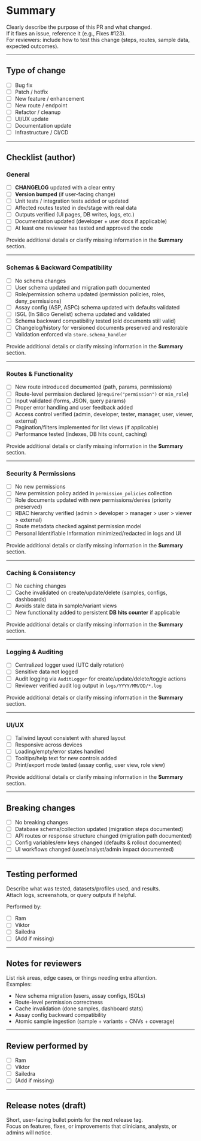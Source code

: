 <!-- Pull Request Template — Coyote3 -->

# Summary
Clearly describe the purpose of this PR and what changed.  
If it fixes an issue, reference it (e.g., Fixes #123).  
For reviewers: include how to test this change (steps, routes, sample data, expected outcomes).  

---

## Type of change
- [ ] Bug fix  
- [ ] Patch / hotfix  
- [ ] New feature / enhancement  
- [ ] New route / endpoint  
- [ ] Refactor / cleanup  
- [ ] UI/UX update  
- [ ] Documentation update  
- [ ] Infrastructure / CI/CD 

---

## Checklist (author)

### General
- [ ] **CHANGELOG** updated with a clear entry  
- [ ] **Version bumped** (if user-facing change)  
- [ ] Unit tests / integration tests added or updated  
- [ ] Affected routes tested in dev/stage with real data  
- [ ] Outputs verified (UI pages, DB writes, logs, etc.)  
- [ ] Documentation updated (developer + user docs if applicable)  
- [ ] At least one reviewer has tested and approved the code 

Provide additional details or clarify missing information in the **Summary** section.  

---  

### Schemas & Backward Compatibility
- [ ] No schema changes  
- [ ] User schema updated and migration path documented  
- [ ] Role/permission schema updated (permission policies, roles, deny_permissions)  
- [ ] Assay config (ASP, ASPC) schema updated with defaults validated  
- [ ] ISGL (In Silico Genelist) schema updated and validated  
- [ ] Schema backward compatibility tested (old documents still valid)  
- [ ] Changelog/history for versioned documents preserved and restorable  
- [ ] Validation enforced via `store.schema_handler`  

Provide additional details or clarify missing information in the **Summary** section.  

---  

### Routes & Functionality
- [ ] New route introduced documented (path, params, permissions)  
- [ ] Route-level permission declared (`@require("permission")` or `min_role`)  
- [ ] Input validated (forms, JSON, query params)  
- [ ] Proper error handling and user feedback added  
- [ ] Access control verified (admin, developer, tester, manager, user, viewer, external)  
- [ ] Pagination/filters implemented for list views (if applicable)  
- [ ] Performance tested (indexes, DB hits count, caching)  

Provide additional details or clarify missing information in the **Summary** section.  

---  

### Security & Permissions
- [ ] No new permissions  
- [ ] New permission policy added in `permission_policies` collection  
- [ ] Role documents updated with new permissions/denies (priority preserved)  
- [ ] RBAC hierarchy verified (admin > developer > manager > user > viewer > external)  
- [ ] Route metadata checked against permission model  
- [ ] Personal Identifiable Information minimized/redacted in logs and UI  

Provide additional details or clarify missing information in the **Summary** section.  

---  

### Caching & Consistency
- [ ] No caching changes  
- [ ] Cache invalidated on create/update/delete (samples, configs, dashboards)  
- [ ] Avoids stale data in sample/variant views  
- [ ] New functionality added to persistent **DB hits counter** if applicable  

Provide additional details or clarify missing information in the **Summary** section.  

---  

### Logging & Auditing
- [ ] Centralized logger used (UTC daily rotation)  
- [ ] Sensitive data not logged  
- [ ] Audit logging via `AuditLogger` for create/update/delete/toggle actions  
- [ ] Reviewer verified audit log output in `logs/YYYY/MM/DD/*.log`  

Provide additional details or clarify missing information in the **Summary** section.  

---  

### UI/UX
- [ ] Tailwind layout consistent with shared layout  
- [ ] Responsive across devices  
- [ ] Loading/empty/error states handled  
- [ ] Tooltips/help text for new controls added  
- [ ] Print/export mode tested (assay config, user view, role view) 

Provide additional details or clarify missing information in the **Summary** section.  

---  

## Breaking changes
- [ ] No breaking changes  
- [ ] Database schema/collection updated (migration steps documented)  
- [ ] API routes or response structure changed (migration path documented)  
- [ ] Config variables/env keys changed (defaults & rollout documented)  
- [ ] UI workflows changed (user/analyst/admin impact documented)  

---

## Testing performed
Describe what was tested, datasets/profiles used, and results.  
Attach logs, screenshots, or query outputs if helpful.  

Performed by:  
- [ ] Ram  
- [ ] Viktor  
- [ ] Sailedra  
- [ ] (Add if missing)

---

## Notes for reviewers
List risk areas, edge cases, or things needing extra attention.  
Examples:  
- New schema migration (users, assay configs, ISGLs)  
- Route-level permission correctness  
- Cache invalidation (done samples, dashboard stats)  
- Assay config backward compatibility  
- Atomic sample ingestion (sample + variants + CNVs + coverage)  

---

## Review performed by
- [ ] Ram  
- [ ] Viktor  
- [ ] Sailedra  
- [ ] (Add if missing)

---

## Release notes (draft)
Short, user-facing bullet points for the next release tag.  
Focus on features, fixes, or improvements that clinicians, analysts, or admins will notice.


